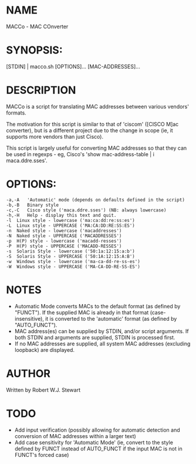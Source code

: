 NAME
======

MACCo - MAC COnverter

SYNOPSIS:
======

[STDIN] | macco.sh [OPTIONS]... [MAC-ADDRESSES]...

DESCRIPTION
=====

MACCo is a script for translating MAC addresses between various vendors' formats.

The motivation for this script is similar to that of 'ciscom' ([CISCO M]ac converter), but is a different project due to the change in scope (ie, it supports more vendors than just Cisco).

This script is largely useful for converting MAC addresses so that they can be used in regexps - eg, Cisco's 'show mac-address-table | i maca.ddre.sses'.

OPTIONS:
=====

	-a,-A	'Automatic' mode (depends on defaults defined in the script)
	-b,-B	Binary style
	-c,-C	Cisco style ('maca.ddre.sses') (NB: always lowercase)
	-h,-H	Help - display this text and quit.
	-l	Linux style - lowercase ('ma:ca:dd:re:ss:es')
	-L	Linux style - UPPERCASE ('MA:CA:DD:RE:SS:ES')
	-n	Naked style - lowercase ('macaddresses')
	-N	Naked style - UPPERCASE ('MACADDRESSES')
	-p	H(P) style - lowercase ('macadd-resses')
	-P	H(P) style - UPPERCASE ('MACADD-RESSES')
	-s	Solaris Style - lowercase ('50:1a:12:15:a:b')
	-S	Solaris Style - UPPERCASE ('50:1A:12:15:A:B')
	-w	Windows style - lowercase ('ma-ca-dd-re-ss-es')
	-W	Windows style - UPPERCASE ('MA-CA-DD-RE-SS-ES')

NOTES
======

 - Automatic Mode converts MACs to the default format (as defined by "FUNCT"). If the supplied MAC is already in that format (case-insensitive), it is converted to the 'automatic' format (as defined by "AUTO_FUNCT").
 - MAC address(es) can be supplied by STDIN, and/or script arguments. If both STDIN and arguments are supplied, STDIN is processed first.
 - If no MAC addresses are supplied, all system MAC addresses (excluding loopback) are displayed.

AUTHOR
======

Written by Robert W.J. Stewart

TODO
======

 - Add input verification (possibly allowing for automatic detection and conversion of MAC addresses within a larger text)
 - Add case sensitivity for 'Automatic Mode' (ie, convert to the style defined by FUNCT instead of AUTO_FUNCT if the input MAC is not in FUNCT's forced case)
